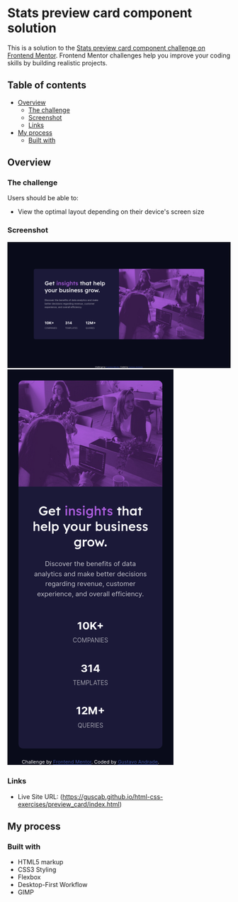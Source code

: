 # Stats preview card component solution

This is a solution to the [Stats preview card component challenge on Frontend Mentor](https://www.frontendmentor.io/challenges/stats-preview-card-component-8JqbgoU62). Frontend Mentor challenges help you improve your coding skills by building realistic projects. 

## Table of contents

- [Overview](#overview)
  - [The challenge](#the-challenge)
  - [Screenshot](#screenshot)
  - [Links](#links)
- [My process](#my-process)
  - [Built with](#built-with)

## Overview

### The challenge

Users should be able to:

- View the optimal layout depending on their device's screen size

### Screenshot

![](./images/screenshot1.png)
![](./images/screenshot2.png)

### Links

- Live Site URL: (https://guscab.github.io/html-css-exercises/preview_card/index.html)

## My process

### Built with

- HTML5 markup
- CSS3 Styling
- Flexbox
- Desktop-First Workflow
- GIMP
